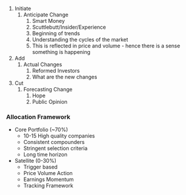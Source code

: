 1. Initiate
	1. Anticipate Change
		1. Smart Money
		2. Scuttlebutt/Insider/Experience
		3. Beginning of trends
		4. Understanding the cycles of the market
		5. This is reflected in price and volume - hence there is a sense something is happening
2. Add
	1. Actual Changes
		1. Reformed Investors
		2. What are the new changes
3. Cut
	1.  Forecasting Change
		1. Hope 
		2. Public Opinion

### Allocation Framework

- Core Portfolio (~70%)
	- 10-15 High quality companies
	- Consistent compounders
	- Stringent selection criteria
	- Long time horizon
- Satellite (0-30%)
	- Trigger based
	- Price Volume Action
	- Earnings Momentum
	- Tracking Framework